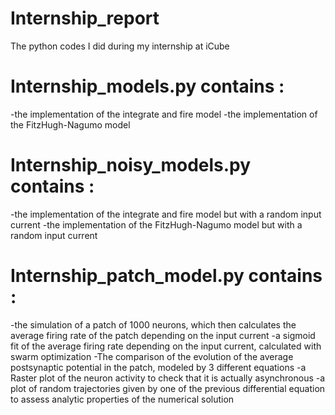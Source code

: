 # Internship_report
The python codes I did during my internship at iCube

# Internship_models.py contains :
-the implementation of the integrate and fire model
-the implementation of the FitzHugh-Nagumo model 

# Internship_noisy_models.py contains :
-the implementation of the integrate and fire model but with a random input current
-the implementation of the FitzHugh-Nagumo model but with a random input current

# Internship_patch_model.py contains :
-the simulation of a patch of 1000 neurons, which then calculates the average firing rate of the patch depending on the input current
-a sigmoid fit of the average firing rate depending on the input current, calculated with swarm optimization
-The comparison of the evolution of the average postsynaptic potential in the patch, modeled by 3 different equations
-a Raster plot of the neuron activity to check that it is actually asynchronous
-a plot of random trajectories given by one of the previous differential equation to assess analytic properties of the numerical solution
